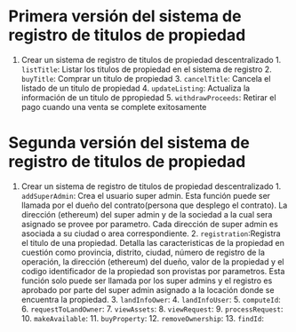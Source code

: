 # Primera versión del sistema de registro de titulos de propiedad
1. Crear un sistema de registro de titulos de propiedad  descentralizado
        1. `listTitle`: Listar los titulos de propiedad en el sistema de registro
        2. `buyTitle`: Comprar un titulo de propiedad
        3. `cancelTitle`: Cancela el listado de un titulo de propiedad
        4. `updateListing`: Actualiza la información de un titulo de ppropiedad
        5. `withdrawProceeds`: Retirar el pago cuando una venta se complete exitosamente

# Segunda versión del sistema de registro de titulos de propiedad
1. Crear un sistema de registro de titulos de propiedad  descentralizado
        1. `addSuperAdmin`: Crea el usuario super admin. Esta función puede ser llamada por el dueño del contrato(persona que desplego el contrato). La dirección (ethereum) del super admin y de la sociedad a la cual sera asignado se provee por parametro. Cada dirección de super admin es asociada a su ciudad o area correspondiente.
        2. `registration`:Registra el titulo de una propiedad. Detalla las caracteristicas de la propiedad en cuestión como provincia, distrito, ciudad, número de registro de la operación, la dirección (ethereum) del dueño, valor de la propiedad y el codigo identificador de la propiedad son provistas por parametros. Esta función solo puede ser llamada por los super admins y el registro es aprobado por parte del super admin asignado a la locación donde se encuentra la propiedad. 
        3. `landInfoOwer`:
        4. `landInfoUser`:
        5. `computeId`:
        6. `requestToLandOwner`:
        7. `viewAssets`:
        8. `viewRequest`:
        9. `processRequest`:
        10. `makeAvailable`:
        11. `buyProperty`:
        12. `removeOwnership`:
        13. `findId`: 
